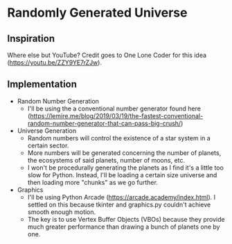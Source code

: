 # Randomly Generated Universe
## Inspiration
Where else but YouTube? Credit goes to One Lone Coder for this idea (https://youtu.be/ZZY9YE7rZJw).

## Implementation
* Random Number Generation
    * I'll be using the a conventional number generator found here (https://lemire.me/blog/2019/03/19/the-fastest-conventional-random-number-generator-that-can-pass-big-crush/)
* Universe Generation
    * Random numbers will control the existence of a star system in a certain sector.
    * More numbers will be generated concerning the number of planets, the ecosystems of said planets, number of moons, etc.
    * I won't be procedurally generating the planets as I find it's a little too slow for Python. Instead, I'll be loading a certain size universe and then loading more "chunks" as we go further.
* Graphics
    * I'll be using Python Arcade (https://arcade.academy/index.html). I settled on this because tkinter and graphics.py couldn't achieve smooth enough motion.
    * The key is to use Vertex Buffer Objects (VBOs) because they provide much greater performance than drawing a bunch of planets one by one.
